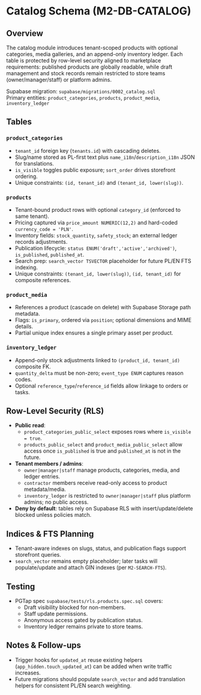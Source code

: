# Catalog Schema (M2-DB-CATALOG)

## Overview

The catalog module introduces tenant-scoped products with optional categories, media galleries, and an append-only inventory ledger. Each table is protected by row-level security aligned to marketplace requirements: published products are globally readable, while draft management and stock records remain restricted to store teams (owner/manager/staff) or platform admins.

Supabase migration: `supabase/migrations/0002_catalog.sql`  
Primary entities: `product_categories`, `products`, `product_media`, `inventory_ledger`

## Tables

### `product_categories`

- `tenant_id` foreign key (`tenants.id`) with cascading deletes.
- Slug/name stored as PL-first text plus `name_i18n`/`description_i18n` JSON for translations.
- `is_visible` toggles public exposure; `sort_order` drives storefront ordering.
- Unique constraints: `(id, tenant_id)` and `(tenant_id, lower(slug))`.

### `products`

- Tenant-bound product rows with optional `category_id` (enforced to same tenant).
- Pricing captured via `price_amount NUMERIC(12,2)` and hard-coded `currency_code = 'PLN'`.
- Inventory fields: `stock_quantity`, `safety_stock`; an external ledger records adjustments.
- Publication lifecycle: `status ENUM('draft','active','archived')`, `is_published`, `published_at`.
- Search prep: `search_vector TSVECTOR` placeholder for future PL/EN FTS indexing.
- Unique constraints: `(tenant_id, lower(slug))`, `(id, tenant_id)` for composite references.

### `product_media`

- References a product (cascade on delete) with Supabase Storage path metadata.
- Flags: `is_primary`, ordered via `position`; optional dimensions and MIME details.
- Partial unique index ensures a single primary asset per product.

### `inventory_ledger`

- Append-only stock adjustments linked to `(product_id, tenant_id)` composite FK.
- `quantity_delta` must be non-zero; `event_type ENUM` captures reason codes.
- Optional `reference_type`/`reference_id` fields allow linkage to orders or tasks.

## Row-Level Security (RLS)

- **Public read**:
  - `product_categories_public_select` exposes rows where `is_visible = true`.
  - `products_public_select` and `product_media_public_select` allow access once `is_published` is true and `published_at` is not in the future.
- **Tenant members / admins**:
  - `owner|manager|staff` manage products, categories, media, and ledger entries.
  - `contractor` members receive read-only access to product metadata/media.
  - `inventory_ledger` is restricted to `owner|manager|staff` plus platform admins; no public access.
- **Deny by default**: tables rely on Supabase RLS with insert/update/delete blocked unless policies match.

## Indices & FTS Planning

- Tenant-aware indexes on slugs, status, and publication flags support storefront queries.
- `search_vector` remains empty placeholder; later tasks will populate/update and attach GIN indexes (per `M2-SEARCH-FTS`).

## Testing

- PGTap spec `supabase/tests/rls.products.spec.sql` covers:
  - Draft visibility blocked for non-members.
  - Staff update permissions.
  - Anonymous access gated by publication status.
  - Inventory ledger remains private to store teams.

## Notes & Follow-ups

- Trigger hooks for `updated_at` reuse existing helpers (`app_hidden.touch_updated_at`) can be added when write traffic increases.
- Future migrations should populate `search_vector` and add translation helpers for consistent PL/EN search weighting.
